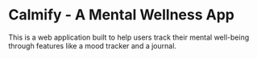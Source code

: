 # Calmify - A Mental Wellness App

This is a web application built to help users track their mental well-being through features like a mood tracker and a journal.
